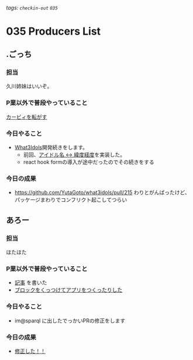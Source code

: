 ###### tags: `checkin-out` `035`

# 035 Producers List

## .ごっち

### 担当

久川姉妹はいいぞ。

### P業以外で普段やっていること

[カービィを転がす](https://twitter.com/gggooottto/status/1559851972689219584?s=20&t=71NETSVSb3VX6VCZJ-knBA)

### 今日やること

- [What3Idols](https://what3idols.vercel.app)開発続きをします。
    - 前回、[アイドル名 <-> 緯度経度](https://twitter.com/gggooottto/status/1550081716487786496?s=20&t=MNpir1pP5z5lsBGjgoCGxA)を実装した。
    - react hook formの導入が途中だったのでその続きをする

### 今日の成果

- https://github.com/YutaGoto/what3idols/pull/215 わりとがんばったけど、パッケージまわりでコンフリクト起こしてつらい


## あろー

### 担当

ほたほた

### P業以外で普段やっていること

- [記事](https://zenn.dev/arrow2nd/articles/4c88a8d43f3a82) を書いた
- [ブロックをくっつけてアプリをつくったりした](https://twitter.com/arrow_2nd/status/1560193759555383296?s=20&t=Od66r-_JSZRvpI7k_YzQ9g)

### 今日やること

- im@sparql に出したでっかいPRの修正をします

### 今日の成果

- [修正した！！](https://github.com/imas/imasparql/pull/512)
